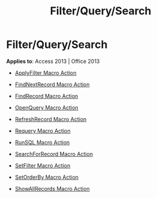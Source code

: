 ﻿---
title: Filter/Query/Search
TOCTitle: Filter/Query/Search
ms:assetid: 383df639-4a9b-4741-add2-e6e36e1bdde5
ms:mtpsurl: https://msdn.microsoft.com/library/Dn124363(v=office.15)
ms:contentKeyID: 52071997
ms.date: 09/18/2015
mtps_version: v=office.15
---

# Filter/Query/Search


**Applies to**: Access 2013 | Office 2013



  - [ApplyFilter Macro Action](applyfilter-macro-action.md)

  - [FindNextRecord Macro Action](findnextrecord-macro-action.md)

  - [FindRecord Macro Action](findrecord-macro-action.md)

  - [OpenQuery Macro Action](openquery-macro-action.md)

  - [RefreshRecord Macro Action](refreshrecord-macro-action.md)

  - [Requery Macro Action](requery-macro-action.md)

  - [RunSQL Macro Action](runsql-macro-action.md)

  - [SearchForRecord Macro Action](searchforrecord-macro-action.md)

  - [SetFilter Macro Action](setfilter-macro-action.md)

  - [SetOrderBy Macro Action](setorderby-macro-action.md)

  - [ShowAllRecords Macro Action](showallrecords-macro-action.md)


